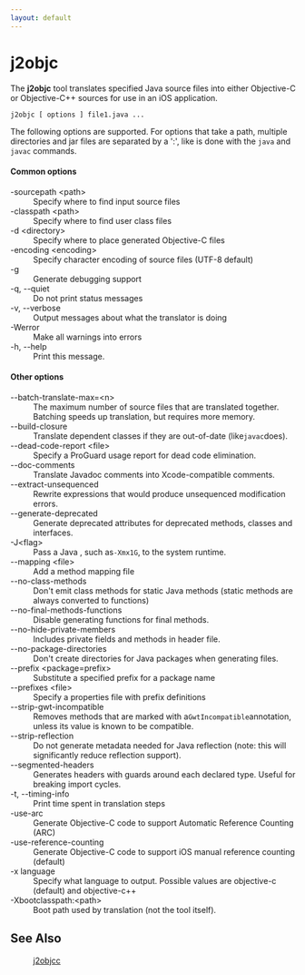 ```yaml
---
layout: default
---
```


# j2objc

The **j2objc** tool translates specified Java source files into either Objective-C or
Objective-C++ sources for use in an iOS application.

    j2objc [ options ] file1.java ...

The following options are supported. For options that take a path, multiple directories and jar files are separated by a ':', like is done with the `java` and `javac` commands.

#### Common options
<dl>
<dt>-sourcepath &lt;path&gt;</dt>
<dd>Specify where to find input source files</dd>

<dt>-classpath &lt;path&gt;</dt>
<dd>Specify where to find user class files</dd>

<dt>-d &lt;directory&gt;</dt>
<dd>Specify where to place generated Objective-C files</dd>

<dt>-encoding &lt;encoding&gt;</dt>
<dd>Specify character encoding of source files (UTF-8 default)</dd>

<dt>-g</dt>
<dd>Generate debugging support</dd>

<dt>-q, --quiet</dt>
<dd>Do not print status messages</dd>

<dt>-v, --verbose</dt>
<dd>Output messages about what the translator is doing</dd>

<dt>-Werror</dt>
<dd>Make all warnings into errors</dd>

<dt>-h, --help</dt>
<dd>Print this message.</dd>
</dl>
</dl>

#### Other options
<dl>
<dt>--batch-translate-max=&lt;n&gt;</dt>
<dd>The maximum number of source files that are translated together. Batching speeds up translation, but
requires more memory.</dd>

<dt>--build-closure</dt>
<dd>Translate dependent classes if they are out-of-date (like<code>javac</code>does).

<dt>--dead-code-report &lt;file&gt;</dt>
<dd>Specify a ProGuard usage report for dead code elimination.</dd>

<dt>--doc-comments</dt>
<dd>Translate Javadoc comments into Xcode-compatible comments.</dd>

<dt>--extract-unsequenced</dt>
<dd>Rewrite expressions that would produce unsequenced modification errors.</dd>

<dt>--generate-deprecated</dt>
<dd>Generate deprecated attributes for deprecated methods, classes and interfaces.</dd>

<dt>-J&lt;flag&gt;</dt>
<dd>Pass a Java <flag>, such as<code>-Xmx1G</code>, to the system runtime.

<dt>--mapping &lt;file&gt;</dt>
<dd>Add a method mapping file</dd>

<dt>--no-class-methods</dt>
<dd>Don't emit class methods for static Java methods (static methods are always converted to functions)</dd>

<dt>--no-final-methods-functions</dt>
<dd>Disable generating functions for final methods.</dd>

<dt>--no-hide-private-members</dt>
<dd>Includes private fields and methods in header file.</dd>

<dt>--no-package-directories</dt>
<dd>Don't create directories for Java packages when generating files.</dd>

<dt>--prefix &lt;package=prefix&gt;</dt>
<dd>Substitute a specified prefix for a package name</dd>

<dt>--prefixes &lt;file&gt;</dt>
<dd>Specify a properties file with prefix definitions</dd>

<dt>--strip-gwt-incompatible</dt>
<dd>Removes methods that are marked with a<code>GwtIncompatible</code>annotation, unless its value is known to be compatible.</dd>

<dt>--strip-reflection</dt>
<dd>Do not generate metadata needed for Java reflection (note: this will significantly reduce reflection support).</dd>

<dt>--segmented-headers</dt>
<dd>Generates headers with guards around each declared type. Useful for breaking import cycles.</dd>

<dt>-t, --timing-info</dt>
<dd>Print time spent in translation steps</dd>

<dt>-use-arc</dt>
<dd>Generate Objective-C code to support Automatic Reference Counting (ARC)</dd>

<dt>-use-reference-counting</dt>
<dd>Generate Objective-C code to support iOS manual
reference counting (default)</dd>

<dt>-x language</dt>
<dd>Specify what language to output.  Possible values
are objective-c (default) and objective-c++</dd>

<dt>-Xbootclasspath:&lt;path&gt;</dt>
<dd>Boot path used by translation (not the tool itself).</dd>
</dl>

## See Also

<dl><dd><a href="j2objcc.html">j2objcc</a></dd></dl>
